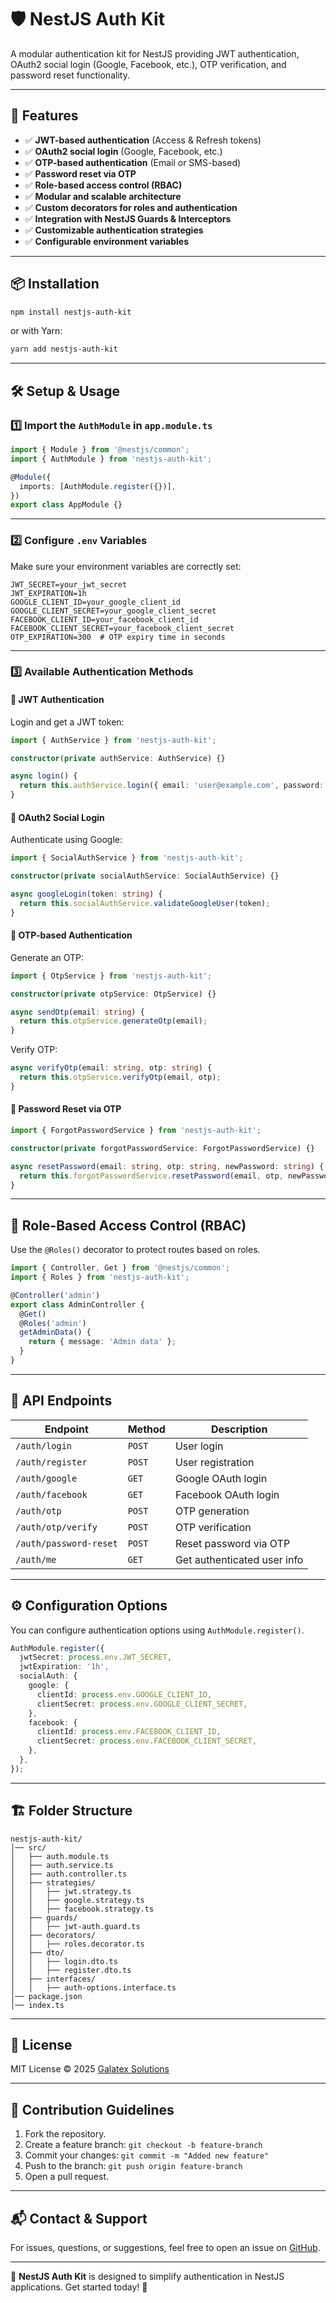 # 🛡️ NestJS Auth Kit

A modular authentication kit for NestJS providing JWT authentication, OAuth2 social login (Google, Facebook, etc.), OTP verification, and password reset functionality.

---

## 🚀 Features
- ✅ **JWT-based authentication** (Access & Refresh tokens)
- ✅ **OAuth2 social login** (Google, Facebook, etc.)
- ✅ **OTP-based authentication** (Email or SMS-based)
- ✅ **Password reset via OTP**
- ✅ **Role-based access control (RBAC)**
- ✅ **Modular and scalable architecture**
- ✅ **Custom decorators for roles and authentication**
- ✅ **Integration with NestJS Guards & Interceptors**
- ✅ **Customizable authentication strategies**
- ✅ **Configurable environment variables**

---

## 📦 Installation

```sh
npm install nestjs-auth-kit
```

or with Yarn:

```sh
yarn add nestjs-auth-kit
```

---

## 🛠️ Setup & Usage

### 1️⃣ Import the `AuthModule` in `app.module.ts`

```ts
import { Module } from '@nestjs/common';
import { AuthModule } from 'nestjs-auth-kit';

@Module({
  imports: [AuthModule.register({})],
})
export class AppModule {}
```

---

### 2️⃣ Configure `.env` Variables

Make sure your environment variables are correctly set:

```env
JWT_SECRET=your_jwt_secret
JWT_EXPIRATION=1h
GOOGLE_CLIENT_ID=your_google_client_id
GOOGLE_CLIENT_SECRET=your_google_client_secret
FACEBOOK_CLIENT_ID=your_facebook_client_id
FACEBOOK_CLIENT_SECRET=your_facebook_client_secret
OTP_EXPIRATION=300  # OTP expiry time in seconds
```

---

### 3️⃣ **Available Authentication Methods**
#### 🔹 **JWT Authentication**
Login and get a JWT token:

```ts
import { AuthService } from 'nestjs-auth-kit';

constructor(private authService: AuthService) {}

async login() {
  return this.authService.login({ email: 'user@example.com', password: 'password' });
}
```

#### 🔹 **OAuth2 Social Login**
Authenticate using Google:

```ts
import { SocialAuthService } from 'nestjs-auth-kit';

constructor(private socialAuthService: SocialAuthService) {}

async googleLogin(token: string) {
  return this.socialAuthService.validateGoogleUser(token);
}
```

#### 🔹 **OTP-based Authentication**
Generate an OTP:

```ts
import { OtpService } from 'nestjs-auth-kit';

constructor(private otpService: OtpService) {}

async sendOtp(email: string) {
  return this.otpService.generateOtp(email);
}
```

Verify OTP:

```ts
async verifyOtp(email: string, otp: string) {
  return this.otpService.verifyOtp(email, otp);
}
```

#### 🔹 **Password Reset via OTP**
```ts
import { ForgotPasswordService } from 'nestjs-auth-kit';

constructor(private forgotPasswordService: ForgotPasswordService) {}

async resetPassword(email: string, otp: string, newPassword: string) {
  return this.forgotPasswordService.resetPassword(email, otp, newPassword);
}
```

---

## 🔐 Role-Based Access Control (RBAC)

Use the `@Roles()` decorator to protect routes based on roles.

```ts
import { Controller, Get } from '@nestjs/common';
import { Roles } from 'nestjs-auth-kit';

@Controller('admin')
export class AdminController {
  @Get()
  @Roles('admin')
  getAdminData() {
    return { message: 'Admin data' };
  }
}
```

---

## 📜 API Endpoints

| Endpoint             | Method | Description |
|----------------------|--------|-------------|
| `/auth/login`       | `POST`  | User login |
| `/auth/register`    | `POST`  | User registration |
| `/auth/google`      | `GET`   | Google OAuth login |
| `/auth/facebook`    | `GET`   | Facebook OAuth login |
| `/auth/otp`         | `POST`  | OTP generation |
| `/auth/otp/verify`  | `POST`  | OTP verification |
| `/auth/password-reset` | `POST` | Reset password via OTP |
| `/auth/me`          | `GET`   | Get authenticated user info |

---

## ⚙️ Configuration Options

You can configure authentication options using `AuthModule.register()`.

```ts
AuthModule.register({
  jwtSecret: process.env.JWT_SECRET,
  jwtExpiration: '1h',
  socialAuth: {
    google: {
      clientId: process.env.GOOGLE_CLIENT_ID,
      clientSecret: process.env.GOOGLE_CLIENT_SECRET,
    },
    facebook: {
      clientId: process.env.FACEBOOK_CLIENT_ID,
      clientSecret: process.env.FACEBOOK_CLIENT_SECRET,
    },
  },
});
```

---

## 🏗️ Folder Structure

```
nestjs-auth-kit/
│── src/
│   ├── auth.module.ts
│   ├── auth.service.ts
│   ├── auth.controller.ts
│   ├── strategies/
│   │   ├── jwt.strategy.ts
│   │   ├── google.strategy.ts
│   │   ├── facebook.strategy.ts
│   ├── guards/
│   │   ├── jwt-auth.guard.ts
│   ├── decorators/
│   │   ├── roles.decorator.ts
│   ├── dto/
│   │   ├── login.dto.ts
│   │   ├── register.dto.ts
│   ├── interfaces/
│   │   ├── auth-options.interface.ts
│── package.json
│── index.ts
```

---

## 📄 License
MIT License © 2025 [Galatex Solutions](https://github.com/galatexsolutions)

---

## 🤝 Contribution Guidelines

1. Fork the repository.
2. Create a feature branch: `git checkout -b feature-branch`
3. Commit your changes: `git commit -m "Added new feature"`
4. Push to the branch: `git push origin feature-branch`
5. Open a pull request.

---

## 📬 Contact & Support

For issues, questions, or suggestions, feel free to open an issue on [GitHub](https://github.com/galatexsolutions/nestjs-auth-kit/issues).

---

🚀 **NestJS Auth Kit** is designed to simplify authentication in NestJS applications. Get started today! 🎯
